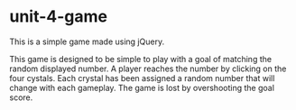 # unit-4-game
This is a simple game made using jQuery. 

This game is designed to be simple to play with a goal of matching the random displayed number. A player reaches the number by clicking on the four cystals. Each crystal has been assigned a random number that will change with each gameplay. The game is lost by overshooting the goal score.